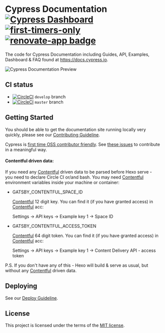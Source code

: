 # Cypress Documentation [![Cypress Dashboard](https://img.shields.io/badge/cypress-dashboard-brightgreen.svg)](https://dashboard.cypress.io/#/projects/ma3dkn/runs) [![first-timers-only](http://img.shields.io/badge/first--timers--only-friendly-blue.svg)](https://github.com/cypress-io/cypress-documentation/labels/first-timers-only) [![renovate-app badge][renovate-badge]][renovate-app]

The code for Cypress Documentation including Guides, API, Examples, Dashboard & FAQ found at https://docs.cypress.io.

![Cypress Documentation Preview](https://user-images.githubusercontent.com/1271364/32280553-aa89695e-bef2-11e7-9cea-c2e99406eed0.png)

## CI status

- [![CircleCI](https://circleci.com/gh/cypress-io/cypress-documentation/tree/develop.svg?style=svg)](https://circleci.com/gh/cypress-io/cypress-documentation/tree/develop) `develop` branch
- [![CircleCI](https://circleci.com/gh/cypress-io/cypress-documentation/tree/master.svg?style=svg)](https://circleci.com/gh/cypress-io/cypress-documentation/tree/master) `master` branch

## Getting Started

You should be able to get the documentation site running locally very quickly,
please see our [Contributing Guideline](/CONTRIBUTING.md).

Cypress is [first time OSS contributor friendly](http://www.firsttimersonly.com/). See [these issues](https://github.com/cypress-io/cypress-documentation/labels/first-timers-only) to contribute in a meaningful way.

#### Contentful driven data:

If you need any [Contentful](https://www.contentful.com/) driven data to be parsed before Hexo serve - you need to 
declare Circle CI or/and bash. You may need [Contentful](https://www.contentful.com/) environment variables inside 
your machine or container:

- GATSBY_CONTENTFUL_SPACE_ID 

    [Contentful](https://www.contentful.com/) 12 digit key. You can find it (if you have granted access) in 
    [Contentful](https://www.contentful.com/) acc:
    
    Settings → API keys → Example key 1 → Space ID

- GATSBY_CONTENTFUL_ACCESS_TOKEN

    [Contentful](https://www.contentful.com/) 64 digit token. You can find it (if you have granted access) in
    [Contentful](https://www.contentful.com/) acc:
    
    Settings → API keys → Example key 1 → Content Delivery API - access token
    
 P.S. If you don't have any of this - Hexo will build & serve as usual, but without any 
 [Contentful](https://www.contentful.com/) driven data.
## Deploying

See our [Deploy Guideline](DEPLOY.md).

## License

This project is licensed under the terms of the [MIT license](/LICENSE.md).

[renovate-badge]: https://img.shields.io/badge/renovate-app-blue.svg
[renovate-app]: https://renovateapp.com/
